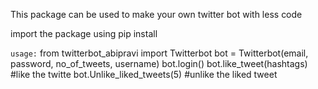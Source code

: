 This package can be used to make your own twitter bot with less code

import the package using pip install

`usage:`
from twitterbot_abipravi import Twitterbot
bot = Twitterbot(email, password, no_of_tweets, username)
bot.login()
bot.like_tweet(hashtags) #like the twitte
bot.Unlike_liked_tweets(5) #unlike the liked tweet

